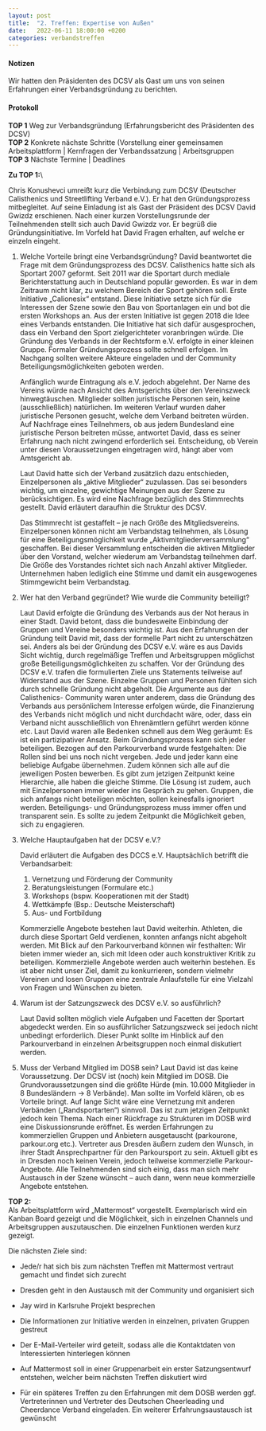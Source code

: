 ```yaml
---
layout: post
title:  "2. Treffen: Expertise von Außen"
date:   2022-06-11 18:00:00 +0200
categories: verbandstreffen
---
```


#### Notizen

Wir hatten den Präsidenten des DCSV als Gast um uns von seinen Erfahrungen einer Verbandsgründung zu berichten.

#### Protokoll

**TOP 1** Weg zur Verbandsgründung (Erfahrungsbericht des Präsidenten des DCSV) \
**TOP 2** Konkrete nächste Schritte (Vorstellung einer gemeinsamen Arbeitsplattform | Kernfragen der Verbandssatzung
| Arbeitsgruppen \
**TOP 3** Nächste Termine | Deadlines

**Zu TOP 1:**\

Chris Konushevci umreißt kurz die Verbindung zum DCSV (Deutscher Calisthenics und Streetlifting Verband e.V.). Er hat
den Gründungsprozess mitbegleitet. Auf seine Einladung ist als Gast der Präsident des DCSV David Gwizdz erschienen.
Nach einer kurzen Vorstellungsrunde der Teilnehmenden stellt sich auch David Gwizdz vor. Er begrüß die
Gründungsinitiative. Im Vorfeld hat David Fragen erhalten, auf welche er einzeln eingeht.

1. Welche Vorteile bringt eine Verbandsgründung?
    David beantwortet die Frage mit dem Gründungsprozess des DCSV. Calisthenics hatte sich als Sportart 2007 geformt.
    Seit 2011 war die Sportart durch mediale Berichterstattung auch in Deutschland populär geworden. Es war in dem
    Zeitraum nicht klar, zu welchem Bereich der Sport gehören soll. Erste Initiative „Calionesix“ entstand. Diese Initiative
    setzte sich für die Interessen der Szene sowie den Bau von Sportanlagen ein und bot die ersten Workshops an. Aus der
    ersten Initiative ist gegen 2018 die Idee eines Verbands entstanden. Die Initiative hat sich dafür ausgesprochen, dass
    ein Verband den Sport zielgerichteter voranbringen würde.
    Die Gründung des Verbands in der Rechtsform e.V. erfolgte in einer kleinen Gruppe. Formaler Gründungsprozess sollte
    schnell erfolgen. Im Nachgang sollten weitere Akteure eingeladen und der Community Beteiligungsmöglichkeiten
    geboten werden.

    Anfänglich wurde Eintragung als e.V. jedoch abgelehnt. Der Name des Vereins würde nach Ansicht des Amtsgerichts
    über den Vereinszweck hinwegtäuschen. Mitglieder sollten juristische Personen sein, keine (ausschließlich) natürlichen.
    Im weiteren Verlauf wurden daher juristische Personen gesucht, welche dem Verband beitreten würden.
    Auf Nachfrage eines Teilnehmers, ob aus jedem Bundesland eine juristische Person beitreten müsse, antwortet David,
    dass es seiner Erfahrung nach nicht zwingend erforderlich sei. Entscheidung, ob Verein unter diesen Voraussetzungen
    eingetragen wird, hängt aber vom Amtsgericht ab.

    Laut David hatte sich der Verband zusätzlich dazu entschieden, Einzelpersonen als „aktive Mitglieder“ zuzulassen. Das
    sei besonders wichtig, um einzelne, gewichtige Meinungen aus der Szene zu berücksichtigen. Es wird eine Nachfrage
    bezüglich des Stimmrechts gestellt. David erläutert daraufhin die Struktur des DCSV.

    Das Stimmrecht ist gestaffelt – je nach Größe des Mitgliedsvereins. Einzelpersonen können nicht am Verbandstag
    teilnehmen, als Lösung für eine Beteiligungsmöglichkeit wurde „Aktivmitgliederversammlung“ geschaffen. Bei dieser
    Versammlung entscheiden die aktiven Mitglieder über den Vorstand, welcher wiederum am Verbandstag teilnehmen
    darf. Die Größe des Vorstandes richtet sich nach Anzahl aktiver Mitglieder.
    Unternehmen haben lediglich eine Stimme und damit ein ausgewogenes Stimmgewicht beim Verbandstag.

2. Wer hat den Verband gegründet? Wie wurde die Community beteiligt?

    Laut David erfolgte die Gründung des Verbands aus der Not heraus in einer Stadt. David betont, dass die bundesweite
    Einbindung der Gruppen und Vereine besonders wichtig ist. Aus den Erfahrungen der Gründung teilt David mit, dass der
    formelle Part nicht zu unterschätzen sei. Anders als bei der Gründung des DCSV e.V. wäre es aus Davids Sicht wichtig,
    durch regelmäßige Treffen und Arbeitsgruppen möglichst große Beteiligungsmöglichkeiten zu schaffen. Vor der
    Gründung des DCSV e.V. trafen die formulierten Ziele uns Statements teilweise auf Widerstand aus der Szene. Einzelne
    Gruppen und Personen fühlten sich durch schnelle Gründung nicht abgeholt. Die Argumente aus der Calisthenics-
    Community waren unter anderem, dass die Gründung des Verbands aus persönlichem Interesse erfolgen würde, die
    Finanzierung des Verbands nicht möglich und nicht durchdacht wäre, oder, dass ein Verband nicht ausschließlich von
    Ehrenämtlern geführt werden könne etc.
    Laut David waren alle Bedenken schnell aus dem Weg geräumt: Es ist ein partizipativer Ansatz. Beim Gründungsprozess
    kann sich jeder beteiligen. Bezogen auf den Parkourverband wurde festgehalten: Die Rollen sind bei uns noch nicht
    vergeben. Jede und jeder kann eine beliebige Aufgabe übernehmen. Zudem können sich alle auf die jeweiligen Posten
    bewerben. Es gibt zum jetzigen Zeitpunkt keine Hierarchie, alle haben die gleiche Stimme.
    Die Lösung ist zudem, auch mit Einzelpersonen immer wieder ins Gespräch zu gehen. Gruppen, die sich anfangs nicht
    beteiligen möchten, sollen keinesfalls ignoriert werden. Beteiligungs- und Gründungsprozess muss immer offen und
    transparent sein. Es sollte zu jedem Zeitpunkt die Möglichkeit geben, sich zu engagieren.

3. Welche Hauptaufgaben hat der DCSV e.V.?

    David erläutert die Aufgaben des DCCS e.V. Hauptsächlich betrifft die Verbandsarbeit:
    1. Vernetzung und Förderung der Community
    2. Beratungsleistungen (Formulare etc.)
    3. Workshops (bspw. Kooperationen mit der Stadt)
    4. Wettkämpfe (Bsp.: Deutsche Meisterschaft)
    5. Aus- und Fortbildung

    Kommerzielle Angebote bestehen laut David weiterhin. Athleten, die durch diese Sportart Geld verdienen, konnten
    anfangs nicht abgeholt werden. Mit Blick auf den Parkourverband können wir festhalten: Wir bieten immer wieder an,
    sich mit Ideen oder auch konstruktiver Kritik zu beteiligen. Kommerzielle Angebote werden auch weiterhin bestehen.
    Es ist aber nicht unser Ziel, damit zu konkurrieren, sondern vielmehr Vereinen und losen Gruppen eine zentrale
    Anlaufstelle für eine Vielzahl von Fragen und Wünschen zu bieten.

4. Warum ist der Satzungszweck des DCSV e.V. so ausführlich?

    Laut David sollten möglich viele Aufgaben und Facetten der Sportart abgedeckt werden. Ein so ausführlicher
    Satzungszweck sei jedoch nicht unbedingt erforderlich. Dieser Punkt sollte im Hinblick auf den Parkourverband in
    einzelnen Arbeitsgruppen noch einmal diskutiert werden.

5. Muss der Verband Mitglied im DOSB sein?
    Laut David ist das keine Voraussetzung. Der DCSV ist (noch) kein Mitglied im DOSB. Die Grundvoraussetzungen sind die
    größte Hürde (min. 10.000 Mitglieder in 8 Bundesländern -> 8 Verbände). Man sollte im Vorfeld klären, ob es Vorteile
    bringt. Auf lange Sicht wäre eine Vernetzung mit anderen Verbänden („Randsportarten“) sinnvoll. Das ist zum jetzigen
    Zeitpunkt jedoch kein Thema.
    Nach einer Rückfrage zu Strukturen im DOSB wird eine Diskussionsrunde eröffnet. Es werden Erfahrungen zu
    kommerziellen Gruppen und Anbietern ausgetauscht (parkourone, parkour.org etc.). Vertreter aus Dresden äußern
    zudem den Wunsch, in ihrer Stadt Ansprechpartner für den Parkoursport zu sein. Aktuell gibt es in Dresden noch keinen
    Verein, jedoch teilweise kommerzielle Parkour-Angebote.
    Alle Teilnehmenden sind sich einig, dass man sich mehr Austausch in der Szene wünscht – auch dann, wenn neue
    kommerzielle Angebote entstehen.

**TOP 2:**\
Als Arbeitsplattform wird „Mattermost“ vorgestellt. Exemplarisch wird ein Kanban Board
gezeigt und die Möglichkeit, sich in einzelnen Channels und Arbeitsgruppen auszutauschen. Die einzelnen Funktionen
werden kurz gezeigt.

Die nächsten Ziele sind:
- Jede/r hat sich bis zum nächsten Treffen mit Mattermost vertraut gemacht und findet sich zurecht
- Dresden geht in den Austausch mit der Community und organisiert sich
- Jay wird in Karlsruhe Projekt besprechen
- Die Informationen zur Initiative werden in einzelnen, privaten Gruppen gestreut
- Der E-Mail-Verteiler wird geteilt, sodass alle die Kontaktdaten von Interessierten hinterlegen können

- Auf Mattermost soll in einer Gruppenarbeit ein erster Satzungsentwurf entstehen, welcher beim nächsten
Treffen diskutiert wird
- Für ein späteres Treffen zu den Erfahrungen mit dem DOSB werden ggf. Vertreterinnen und Vertreter des
Deutschen Cheerleading und Cheerdance Verband eingeladen. Ein weiterer Erfahrungsaustausch ist gewünscht

